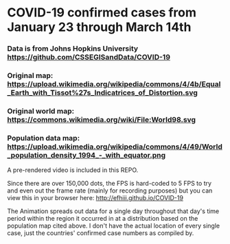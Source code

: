 # COVID-19 confirmed cases from January 23 through March 14th
### Data is from Johns Hopkins University https://github.com/CSSEGISandData/COVID-19

### Original map: https://upload.wikimedia.org/wikipedia/commons/4/4b/Equal_Earth_with_Tissot%27s_Indicatrices_of_Distortion.svg

### Original world map: https://commons.wikimedia.org/wiki/File:World98.svg

### Population data map: https://upload.wikimedia.org/wikipedia/commons/4/49/World_population_density_1994_-_with_equator.png

A pre-rendered video is included in this REPO.

Since there are over 150,000 dots, the FPS is hard-coded to 5 FPS to try and even out the frame rate (mainly for recording purposes) but you can view this in your browser here: http://efhiii.github.io/COVID-19

The Animation spreads out data for a single day throughout that day's time period within the region it occurred in at a distribution based on the population map cited above. I don't have the actual location of every single case, just the countries' confirmed case numbers as compiled by.
